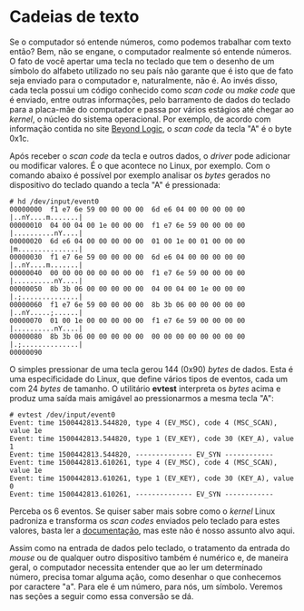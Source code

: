 # Cadeias de texto

Se o computador só entende números, como podemos trabalhar com texto então? Bem, não se engane, o computador realmente só entende números. O fato de você apertar uma tecla no teclado que tem o desenho de um símbolo do alfabeto utilizado no seu país não garante que é isto que de fato seja enviado para o computador e, naturalmente, não é. Ao invés disso, cada tecla possui um código conhecido como _scan code_ ou _make code_ que é enviado, entre outras informações, pelo barramento de dados do teclado para a placa-mãe do computador e passa por vários estágios até chegar ao _kernel_, o núcleo do sistema operacional. Por exemplo, de acordo com informação contida no site [Beyond Logic](http://retired.beyondlogic.org/keyboard/keybrd.htm), o _scan code_ da tecla "A" é o byte 0x1c.

Após receber o _scan code_ da tecla e outros dados, o _driver_ pode adicionar ou modificar valores. É o que acontece no Linux, por exemplo. Com o comando abaixo é possível por exemplo analisar os _bytes_ gerados no dispositivo do teclado quando a tecla "A" é pressionada:

```text
# hd /dev/input/event0
00000000  f1 e7 6e 59 00 00 00 00  6d e6 04 00 00 00 00 00  |..nY....m.......|
00000010  04 00 04 00 1e 00 00 00  f1 e7 6e 59 00 00 00 00  |..........nY....|
00000020  6d e6 04 00 00 00 00 00  01 00 1e 00 01 00 00 00  |m...............|
00000030  f1 e7 6e 59 00 00 00 00  6d e6 04 00 00 00 00 00  |..nY....m.......|
00000040  00 00 00 00 00 00 00 00  f1 e7 6e 59 00 00 00 00  |..........nY....|
00000050  8b 3b 06 00 00 00 00 00  04 00 04 00 1e 00 00 00  |.;..............|
00000060  f1 e7 6e 59 00 00 00 00  8b 3b 06 00 00 00 00 00  |..nY.....;......|
00000070  01 00 1e 00 00 00 00 00  f1 e7 6e 59 00 00 00 00  |..........nY....|
00000080  8b 3b 06 00 00 00 00 00  00 00 00 00 00 00 00 00  |.;..............|
00000090
```

O simples pressionar de uma tecla gerou 144 \(0x90\) _bytes_ de dados. Esta é uma especificidade do Linux, que define vários tipos de eventos, cada um com 24 _bytes_ de tamanho. O utilitário **evtest** interpreta os _bytes_ acima e produz uma saída mais amigável ao pressionarmos a mesma tecla "A":

```text
# evtest /dev/input/event0
Event: time 1500442813.544820, type 4 (EV_MSC), code 4 (MSC_SCAN), value 1e
Event: time 1500442813.544820, type 1 (EV_KEY), code 30 (KEY_A), value 1
Event: time 1500442813.544820, -------------- EV_SYN ------------
Event: time 1500442813.610261, type 4 (EV_MSC), code 4 (MSC_SCAN), value 1e
Event: time 1500442813.610261, type 1 (EV_KEY), code 30 (KEY_A), value 0
Event: time 1500442813.610261, -------------- EV_SYN ------------
```

Perceba os 6 eventos. Se quiser saber mais sobre como o _kernel_ Linux padroniza e transforma os _scan codes_ enviados pelo teclado para estes valores, basta ler a [documentação](https://github.com/torvalds/linux/blob/master/Documentation/input/event-codes.rst), mas este não é nosso assunto alvo aqui.

Assim como na entrada de dados pelo teclado, o tratamento da entrada do _mouse_ ou de qualquer outro dispositivo também é numérico e, de maneira geral, o computador necessita entender que ao ler um determinado número, precisa tomar alguma ação, como desenhar o que conhecemos por caractere "a". Para ele é um número, para nós, um símbolo. Veremos nas seções a seguir como essa conversão se dá.

